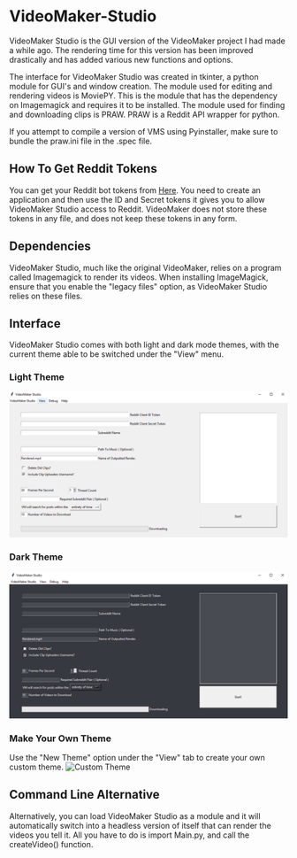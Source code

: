 # VideoMaker-Studio

VideoMaker Studio is the GUI version of the VideoMaker project I had made a while ago. The rendering time for this version has been improved drastically and has added various new functions and options.

The interface for VideoMaker Studio was created in tkinter, a python module for GUI's and window creation.
The module used for editing and rendering videos is MoviePY. This is the module that has the dependency on Imagemagick and requires it to be installed.
The module used for finding and downloading clips is PRAW. PRAW is a Reddit API wrapper for python.

If you attempt to compile a version of VMS using Pyinstaller, make sure to bundle the praw.ini file in the .spec file.

## How To Get Reddit Tokens

You can get your Reddit bot tokens from [Here](https://reddit.com/prefs/apps/). You need to create an application and then use the ID and Secret tokens it gives you to allow VideoMaker Studio access to Reddit. VideoMaker does not store these tokens in any file, and does not keep these tokens in any form.

## Dependencies

VideoMaker Studio, much like the original VideoMaker, relies on a program called Imagemagick to render its videos. When installing ImageMagick, ensure that you enable the "legacy files" option, as VideoMaker Studio relies on these files.

## Interface

VideoMaker Studio comes with both light and dark mode themes, with the current theme able to be switched under the "View" menu.

### Light Theme
![Light Mode](https://raw.githubusercontent.com/TheTimebike/VideoMaker-Studio/master/images/lightmode.PNG)

### Dark Theme
![Dark Mode](https://raw.githubusercontent.com/TheTimebike/VideoMaker-Studio/master/images/darkmode.PNG)

### Make Your Own Theme
Use the "New Theme" option under the "View" tab to create your own custom theme.
![Custom Theme](placeholder)

## Command Line Alternative
Alternatively, you can load VideoMaker Studio as a module and it will automatically switch into a headless version of itself that can render the videos you tell it. All you have to do is import Main.py, and call the createVideo() function.
